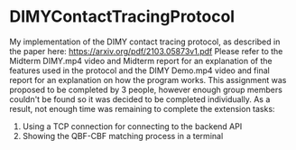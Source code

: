 # DIMYContactTracingProtocol
My implementation of the DIMY contact tracing protocol, as described in the paper here: https://arxiv.org/pdf/2103.05873v1.pdf
Please refer to the Midterm DIMY.mp4 video and Midterm report for an explanation of the features used in the protocol and the DIMY Demo.mp4 video and final report for an explanation on how the program works. 
This assignment was proposed to be completed by 3 people, however enough group members couldn't be found so it was decided to be completed individually. As a result, not enough time was remaining to complete the extension tasks:
  1. Using a TCP connection for connecting to the backend API
  2. Showing the QBF-CBF matching process in a terminal
